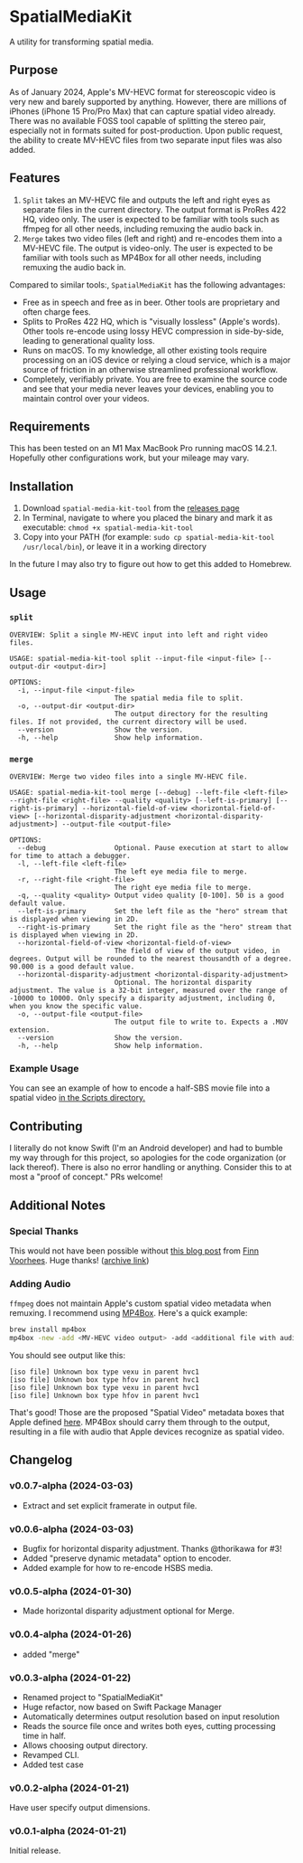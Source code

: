 # SpatialMediaKit

A utility for transforming spatial media.

## Purpose

As of January 2024, Apple's MV-HEVC format for stereoscopic video is very new and barely supported by anything. However, there are millions of iPhones (iPhone 15 Pro/Pro Max) that can capture spatial video already. There was no available FOSS tool capable of splitting the stereo pair, especially not in formats suited for post-production. Upon public request, the ability to create MV-HEVC files from two separate input files was also added.

## Features

1. `Split` takes an MV-HEVC file and outputs the left and right eyes as separate files in the current directory. The output format is ProRes 422 HQ, video only. The user is expected to be familiar with tools such as ffmpeg for all other needs, including remuxing the audio back in.
2. `Merge` takes two video files (left and right) and re-encodes them into a MV-HEVC file. The output is video-only. The user is expected to be familiar with tools such as MP4Box for all other needs, including remuxing the audio back in.

Compared to similar tools:, `SpatialMediaKit` has the following advantages:

- Free as in speech and free as in beer. Other tools are proprietary and often charge fees.
- Splits to ProRes 422 HQ, which is "visually lossless" (Apple's words). Other tools re-encode using lossy HEVC compression in side-by-side, leading to generational quality loss.
- Runs on macOS. To my knowledge, all other existing tools require processing on an iOS device or relying a cloud service, which is a major source of friction in an otherwise streamlined professional workflow.
- Completely, verifiably private. You are free to examine the source code and see that your media never leaves your devices, enabling you to maintain control over your videos.

## Requirements

This has been tested on an M1 Max MacBook Pro running macOS 14.2.1. Hopefully other configurations work, but your mileage may vary.

## Installation

1. Download `spatial-media-kit-tool` from the [releases page](https://github.com/sturmen/SpatialMediaKit/releases)
2. In Terminal, navigate to where you placed the binary and mark it as executable: `chmod +x spatial-media-kit-tool`
3. Copy into your PATH (for example: `sudo cp spatial-media-kit-tool /usr/local/bin`), or leave it in a working directory

In the future I may also try to figure out how to get this added to Homebrew.

## Usage

### `split`

```text
OVERVIEW: Split a single MV-HEVC input into left and right video files.

USAGE: spatial-media-kit-tool split --input-file <input-file> [--output-dir <output-dir>]

OPTIONS:
  -i, --input-file <input-file>
                          The spatial media file to split.
  -o, --output-dir <output-dir>
                          The output directory for the resulting files. If not provided, the current directory will be used.
  --version               Show the version.
  -h, --help              Show help information.
```

### `merge`

```text
OVERVIEW: Merge two video files into a single MV-HEVC file.

USAGE: spatial-media-kit-tool merge [--debug] --left-file <left-file> --right-file <right-file> --quality <quality> [--left-is-primary] [--right-is-primary] --horizontal-field-of-view <horizontal-field-of-view> [--horizontal-disparity-adjustment <horizontal-disparity-adjustment>] --output-file <output-file>

OPTIONS:
  --debug                 Optional. Pause execution at start to allow for time to attach a debugger.
  -l, --left-file <left-file>
                          The left eye media file to merge.
  -r, --right-file <right-file>
                          The right eye media file to merge.
  -q, --quality <quality> Output video quality [0-100]. 50 is a good default value.
  --left-is-primary       Set the left file as the "hero" stream that is displayed when viewing in 2D.
  --right-is-primary      Set the right file as the "hero" stream that is displayed when viewing in 2D.
  --horizontal-field-of-view <horizontal-field-of-view>
                          The field of view of the output video, in degrees. Output will be rounded to the nearest thousandth of a degree. 90.000 is a good default value.
  --horizontal-disparity-adjustment <horizontal-disparity-adjustment>
                          Optional. The horizontal disparity adjustment. The value is a 32-bit integer, measured over the range of -10000 to 10000. Only specify a disparity adjustment, including 0, when you know the specific value.
  -o, --output-file <output-file>
                          The output file to write to. Expects a .MOV extension.
  --version               Show the version.
  -h, --help              Show help information.
```

### Example Usage

You can see an example of how to encode a half-SBS movie file into a spatial video [in the Scripts directory.](Scripts/convert_hsbs.zsh)

## Contributing

I literally do not know Swift (I'm an Android developer) and had to bumble my way through for this project, so apologies for the code organization (or lack thereof). There is also no error handling or anything. Consider this to at most a "proof of concept." PRs welcome!

## Additional Notes

### Special Thanks

This would not have been possible without [this blog post](https://www.finnvoorhees.com/words/reading-and-writing-spatial-video-with-avfoundation) from [Finn Voorhees](https://github.com/finnvoor). Huge thanks! ([archive link](https://web.archive.org/web/20240117091738/https://www.finnvoorhees.com/words/reading-and-writing-spatial-video-with-avfoundation))

### Adding Audio

`ffmpeg` does not maintain Apple's custom spatial video metadata when remuxing. I recommend using [MP4Box](https://github.com/gpac/gpac/wiki/MP4Box). Here's a quick example:

```zsh
brew install mp4box
mp4box -new -add <MV-HEVC video output> -add <additional file with audio> -add <additional file with subtitles> <...> output.mp4
```

You should see output like this:

```text
[iso file] Unknown box type vexu in parent hvc1
[iso file] Unknown box type hfov in parent hvc1
[iso file] Unknown box type vexu in parent hvc1
[iso file] Unknown box type hfov in parent hvc1
```

That's good! Those are the proposed "Spatial Video" metadata boxes that Apple defined [here](https://developer.apple.com/av-foundation/Stereo-Video-ISOBMFF-Extensions.pdf). MP4Box should carry them through to the output, resulting in a file with audio that Apple devices recognize as spatial video.

## Changelog

### v0.0.7-alpha (2024-03-03)

- Extract and set explicit framerate in output file.

### v0.0.6-alpha (2024-03-03)

- Bugfix for horizontal disparity adjustment. Thanks @thorikawa for #3!
- Added "preserve dynamic metadata" option to encoder.
- Added example for how to re-encode HSBS media.

### v0.0.5-alpha (2024-01-30)

- Made horizontal disparity adjustment optional for Merge.

### v0.0.4-alpha (2024-01-26)

- added "merge"

### v0.0.3-alpha (2024-01-22)

- Renamed project to "SpatialMediaKit"
- Huge refactor, now based on Swift Package Manager
- Automatically determines output resolution based on input resolution
- Reads the source file once and writes both eyes, cutting processing time in half.
- Allows choosing output directory.
- Revamped CLI.
- Added test case

### v0.0.2-alpha (2024-01-21)

Have user specify output dimensions.

### v0.0.1-alpha (2024-01-21)

Initial release.
